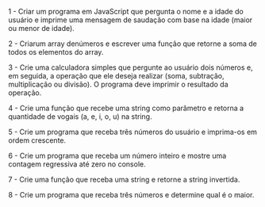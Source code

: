 1 - Criar um programa em JavaScript
que pergunta o nome e a idade do usuário e imprime uma mensagem de saudação com
base na idade (maior ou menor de idade).

2 - Criarum array denúmeros e escrever uma função que retorne a soma de todos os elementos do array.

3 - Crie uma calculadora simples que pergunte ao usuário dois números e, em seguida, a operação que ele deseja
realizar (soma, subtração, multiplicação ou divisão). O programa deve imprimir o resultado da operação.

4 - Crie uma função que recebe uma string como parâmetro
e retorna a quantidade de vogais (a, e, i, o, u) na string.

5 - Crie um programa que receba três números do usuário e imprima-os em ordem crescente.

6 - Crie um programa que receba um número inteiro e mostre uma contagem regressiva até zero no console.

7 - Crie uma função que receba uma string e retorne a string invertida.

8 - Crie um programa que receba três números e determine qual é o maior.
